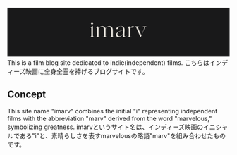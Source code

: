 ![alt text](/public/imgs/logo.png)
This is a film blog site dedicated to indie(independent) films.
こちらはインディーズ映画に全身全霊を捧げるブログサイトです。

## Concept
This site name "imarv" combines the initial "i" representing independent films with the abbreviation "marv" derived from the word "marvelous," symbolizing greatness.
imarvというサイト名は、インディーズ映画のイニシャルである"i"と、素晴らしさを表すmarvelousの略語"marv"を組み合わせたものです。